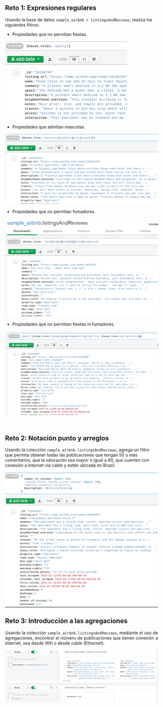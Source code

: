 ## Reto 1: Expresiones regulares

Usando la base de datos `sample_airbnb > listingsAndReviews`, realiza los siguientes filtros:

- Propiedades que no permitan fiestas.

![1.1](img/1.1.png)
- Propiedades que admitan mascotas.

![1.2](img/1.2.png)
- Propiedades que no permitan fumadores.

![1.3](img/1.3.png)
- Propiedades que no permitan fiestas ni fumadores.

![1.4](img/1.4.png)

<br/>

</div>
	
## Reto 2: Notación punto y arreglos

Usando la colección `sample_airbnb.listingsAndReviews`, agrega un filtro que permita obtener todas las publicaciones que tengan 50 o más comentarios, que la valoración sea mayor o igual a 80, que cuenten con conexión a Internet vía cable y estén ubicada en Brazil.

![2.1](img/2.1.png)

</div>
	
## Reto 3: Introducción a las agregaciones

<div style="text-align: justify;">

Usando la colección `sample_airbnb.listingsAndReviews`, mediante el uso de agregaciones, encontrar el número de publicaciones que tienen conexión a Internet, sea desde Wifi o desde cable (Ethernet).

![3.1](img/3.1.png)
<br/>
</div>
